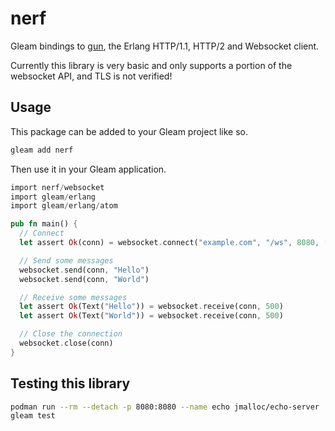 # nerf

Gleam bindings to [gun][gun], the Erlang HTTP/1.1, HTTP/2 and Websocket client.

[gun]: https://hex.pm/packages/gun

Currently this library is very basic and only supports a portion of the
websocket API, and TLS is not verified!

## Usage

This package can be added to your Gleam project like so.

```sh
gleam add nerf
```

Then use it in your Gleam application.

```rust
import nerf/websocket
import gleam/erlang
import gleam/erlang/atom

pub fn main() {
  // Connect
  let assert Ok(conn) = websocket.connect("example.com", "/ws", 8080, [])

  // Send some messages
  websocket.send(conn, "Hello")
  websocket.send(conn, "World")

  // Receive some messages
  let assert Ok(Text("Hello")) = websocket.receive(conn, 500)
  let assert Ok(Text("World")) = websocket.receive(conn, 500)

  // Close the connection
  websocket.close(conn)
}
```

## Testing this library

```sh
podman run --rm --detach -p 8080:8080 --name echo jmalloc/echo-server
gleam test
```
